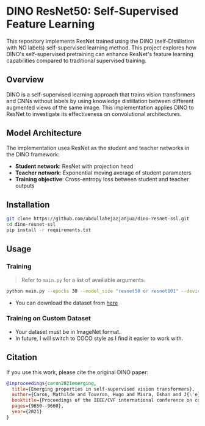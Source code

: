 # DINO ResNet50: Self-Supervised Feature Learning

This repository implements ResNet trained using the DINO (self-DIstillation with NO labels) self-supervised learning method. This project explores how DINO's self-supervised pretraining can enhance ResNet's feature learning capabilities compared to traditional supervised training.

## Overview

DINO is a self-supervised learning approach that trains vision transformers and CNNs without labels by using knowledge distillation between different augmented views of the same image. This implementation applies DINO to ResNet to investigate its effectiveness on convolutional architectures.

## Model Architecture

The implementation uses ResNet as the student and teacher networks in the DINO framework:
- **Student network**: ResNet with projection head
- **Teacher network**: Exponential moving average of student parameters
- **Training objective**: Cross-entropy loss between student and teacher outputs

## Installation

```bash
git clone https://github.com/abdullahejazjanjua/dino-resnet-ssl.git
cd dino-resnet-ssl
pip install -r requirements.txt
```

## Usage

### Training
> Refer to `main.py` for a list of availiable arguments.
```bash
python main.py --epochs 30 --model_size "resnet50 or resnet101" --device "cuda"  --dataset_path "path_to_your_dataset" 
```
- You can download the dataset from [here](https://www.kaggle.com/datasets/akash2sharma/tiny-imagenet)

### Training on Custom Dataset
- Your dataset must be in ImageNet format.
- In future, I will switch to COCO style as I find it easier to work with.

## Citation

If you use this work, please cite the original DINO paper:

```bibtex
@inproceedings{caron2021emerging,
  title={Emerging properties in self-supervised vision transformers},
  author={Caron, Mathilde and Touvron, Hugo and Misra, Ishan and J{\'e}gou, Herv{\'e} and Mairal, Julien and Bojanowski, Piotr and Joulin, Armand},
  booktitle={Proceedings of the IEEE/CVF international conference on computer vision},
  pages={9650--9660},
  year={2021}
}
```
